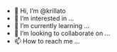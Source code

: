 - 👋 Hi, I’m @krillato
- 👀 I’m interested in ...
- 🌱 I’m currently learning ...
- 💞️ I’m looking to collaborate on ...
- 📫 How to reach me ...

<!---
krillato/krillato is a ✨ special ✨ repository because its `README.md` (this file) appears on your GitHub profile.
You can click the Preview link to take a look at your changes.
--->
